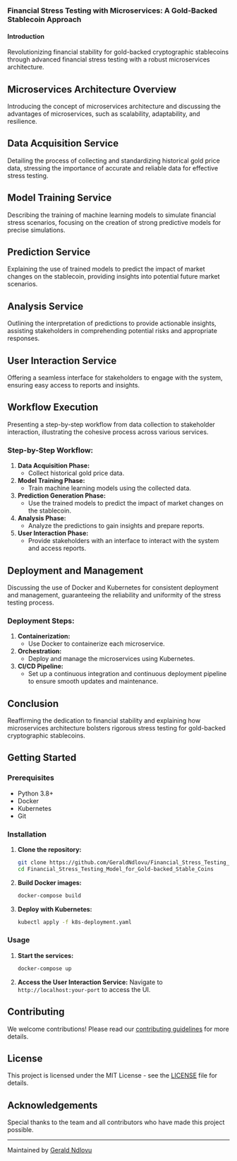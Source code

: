 ### Financial Stress Testing with Microservices: A Gold-Backed Stablecoin Approach

#### Introduction

Revolutionizing financial stability for gold-backed cryptographic stablecoins through advanced financial stress testing with a robust microservices architecture.

## Microservices Architecture Overview
Introducing the concept of microservices architecture and discussing the advantages of microservices, such as scalability, adaptability, and resilience.

## Data Acquisition Service
Detailing the process of collecting and standardizing historical gold price data, stressing the importance of accurate and reliable data for effective stress testing.

## Model Training Service
Describing the training of machine learning models to simulate financial stress scenarios, focusing on the creation of strong predictive models for precise simulations.

## Prediction Service
Explaining the use of trained models to predict the impact of market changes on the stablecoin, providing insights into potential future market scenarios.

## Analysis Service
Outlining the interpretation of predictions to provide actionable insights, assisting stakeholders in comprehending potential risks and appropriate responses.

## User Interaction Service
Offering a seamless interface for stakeholders to engage with the system, ensuring easy access to reports and insights.

## Workflow Execution
Presenting a step-by-step workflow from data collection to stakeholder interaction, illustrating the cohesive process across various services.

### Step-by-Step Workflow:
1. **Data Acquisition Phase:**
   - Collect historical gold price data.
2. **Model Training Phase:**
   - Train machine learning models using the collected data.
3. **Prediction Generation Phase:**
   - Use the trained models to predict the impact of market changes on the stablecoin.
4. **Analysis Phase:**
   - Analyze the predictions to gain insights and prepare reports.
5. **User Interaction Phase:**
   - Provide stakeholders with an interface to interact with the system and access reports.

## Deployment and Management
Discussing the use of Docker and Kubernetes for consistent deployment and management, guaranteeing the reliability and uniformity of the stress testing process.

### Deployment Steps:
1. **Containerization:**
   - Use Docker to containerize each microservice.
2. **Orchestration:**
   - Deploy and manage the microservices using Kubernetes.
3. **CI/CD Pipeline:**
   - Set up a continuous integration and continuous deployment pipeline to ensure smooth updates and maintenance.

## Conclusion
Reaffirming the dedication to financial stability and explaining how microservices architecture bolsters rigorous stress testing for gold-backed cryptographic stablecoins.

## Getting Started

### Prerequisites
- Python 3.8+
- Docker
- Kubernetes
- Git

### Installation
1. **Clone the repository:**
   ```sh
   git clone https://github.com/GeraldNdlovu/Financial_Stress_Testing_Model_for_Gold-backed_Stable_Coins.git
   cd Financial_Stress_Testing_Model_for_Gold-backed_Stable_Coins
   ```

2. **Build Docker images:**
   ```sh
   docker-compose build
   ```

3. **Deploy with Kubernetes:**
   ```sh
   kubectl apply -f k8s-deployment.yaml
   ```

### Usage
1. **Start the services:**
   ```sh
   docker-compose up
   ```

2. **Access the User Interaction Service:**
   Navigate to `http://localhost:your-port` to access the UI.

## Contributing
We welcome contributions! Please read our [contributing guidelines](CONTRIBUTING.md) for more details.

## License
This project is licensed under the MIT License - see the [LICENSE](LICENSE) file for details.

## Acknowledgements
Special thanks to the team and all contributors who have made this project possible.

---

Maintained by [Gerald Ndlovu](https://github.com/GeraldNdlovu)
```

